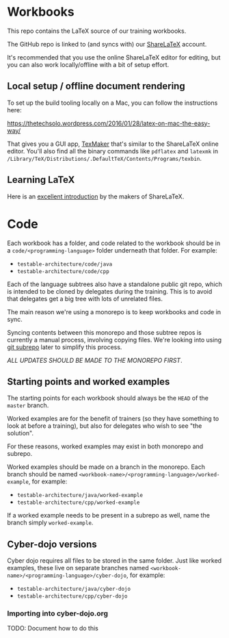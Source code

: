 # Workbooks

This repo contains the LaTeX source of our training workbooks.

The GitHub repo is linked to (and syncs with) our [ShareLaTeX](https://www.sharelatex.com) account.

It's recommended that you use the online ShareLaTeX editor for editing, but you can also work locally/offline with a bit of setup effort.

## Local setup / offline document rendering

To set up the build tooling locally on a Mac, you can follow the instructions here:

https://thetechsolo.wordpress.com/2016/01/28/latex-on-mac-the-easy-way/

That gives you a GUI app, [TexMaker](http://www.xm1math.net/texmaker/) that's similar to the ShareLaTeX online editor. You'll also find all the binary commands like `pdflatex` and `latexmk` in `/Library/TeX/Distributions/.DefaultTeX/Contents/Programs/texbin`.

## Learning LaTeX

Here is an [excellent introduction](https://www.sharelatex.com/learn/Learn_LaTeX_in_30_minutes) by the makers of ShareLaTeX.

# Code

Each workbook has a folder, and code related to the workbook should be in a
`code/<programming-language>` folder underneath
that folder. For example:

* `testable-architecture/code/java`
* `testable-architecture/code/cpp`

Each of the language subtrees also have a standalone public git repo, which
is intended to be cloned by delegates during the training. This is to avoid
that delegates get a big tree with lots of unrelated files.

The main reason we're using a monorepo is to keep workbooks and code in sync.

Syncing contents between this monorepo and those subtree repos is currently
a manual process, involving copying files. We're looking into using
[git subrepo](https://github.com/ingydotnet/git-subrepo) later to simplify this
process.

*ALL UPDATES SHOULD BE MADE TO THE MONOREPO FIRST*.

## Starting points and worked examples

The starting points for each workbook should always be the `HEAD` of the `master`
branch.

Worked examples are for the benefit of trainers (so they have something to look
at before a training), but also for delegates who wish to see "the solution".

For these reasons, worked examples may exist in both monorepo and subrepo.

Worked examples should be made on a branch in the monorepo. Each branch should
be named `<workbook-name>/<programming-language>/worked-example`, for example:

* `testable-architecture/java/worked-example`
* `testable-architecture/cpp/worked-example`

If a worked example needs to be present in a subrepo as well, name the branch
simply `worked-example`.

## Cyber-dojo versions

Cyber dojo requires all files to be stored in the same folder. Just like worked
examples, these live on separate branches named `<workbook-name>/<programming-language>/cyber-dojo`, for example:

* `testable-architecture/java/cyber-dojo`
* `testable-architecture/cpp/cyber-dojo`

### Importing into cyber-dojo.org

TODO: Document how to do this
